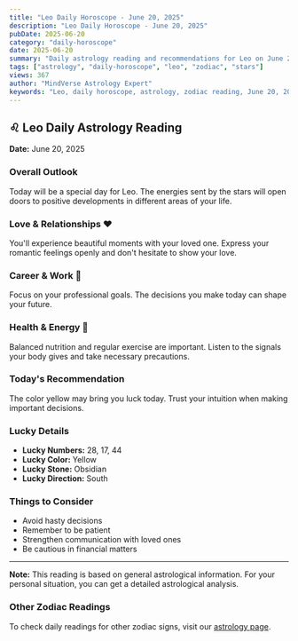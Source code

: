 ```yaml
---
title: "Leo Daily Horoscope - June 20, 2025"
description: "Leo Daily Horoscope - June 20, 2025"
pubDate: 2025-06-20
category: "daily-horoscope"
date: 2025-06-20
summary: "Daily astrology reading and recommendations for Leo on June 20, 2025."
tags: ["astrology", "daily-horoscope", "leo", "zodiac", "stars"]
views: 367
author: "MindVerse Astrology Expert"
keywords: "Leo, daily horoscope, astrology, zodiac reading, June 20, 2025"
---
```


## ♌ Leo Daily Astrology Reading

**Date:** June 20, 2025

### Overall Outlook

Today will be a special day for Leo. The energies sent by the stars will open doors to positive developments in different areas of your life.

### Love & Relationships ❤️

You'll experience beautiful moments with your loved one. Express your romantic feelings openly and don't hesitate to show your love.

### Career & Work 💼

Focus on your professional goals. The decisions you make today can shape your future.

### Health & Energy 🌟

Balanced nutrition and regular exercise are important. Listen to the signals your body gives and take necessary precautions.

### Today's Recommendation

The color yellow may bring you luck today. Trust your intuition when making important decisions.

### Lucky Details

- **Lucky Numbers:** 28, 17, 44
- **Lucky Color:** Yellow
- **Lucky Stone:** Obsidian
- **Lucky Direction:** South

### Things to Consider

- Avoid hasty decisions
- Remember to be patient
- Strengthen communication with loved ones
- Be cautious in financial matters

---

**Note:** This reading is based on general astrological information. For your personal situation, you can get a detailed astrological analysis.

### Other Zodiac Readings

To check daily readings for other zodiac signs, visit our [astrology page](/en/astrology).
